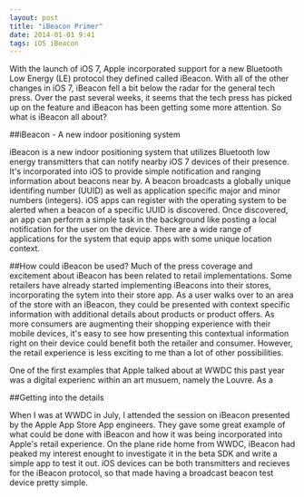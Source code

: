```yaml
---
layout: post
title: "iBeacon Primer"
date: 2014-01-01 9:41
tags: iOS iBeacon
---
```


With the launch of iOS 7, Apple incorporated support for a new Bluetooth Low Energy (LE) protocol they defined called iBeacon.  With all of the other changes in iOS 7, iBeacon fell a bit below the radar for the general tech press. Over the past several weeks, it seems that the tech press has picked up on the feature and iBeacon has been getting some more attention.  So what is iBeacon all about? 

##iBeacon - A new indoor positioning system

iBeacon is a new indoor positioning system that utilizes Bluetooth low energy transmitters that can notify nearby iOS 7 devices of their presence.  It's incorporated into iOS to provide simple notification and ranging information about beacons near by.  A beacon broadcasts a globally unique identifing number (UUID) as well as application specific major and minor numbers (integers).  iOS apps can register with the operating system to be alerted when a beacon of a specific UUID is discovered.  Once discovered, an app can perform a simple task in the background like posting a local notification for the user on the device.  There are a wide range of applications for the system that equip apps with some unique location context.

##How could iBeacon be used?
Much of the press coverage and excitement about iBeacon has been related to retail implementations.  Some retailers have already started implementing iBeacons into their stores, incorporating the sytem into their store app.  As a user walks over to an area of the store with an iBeacon, they could be presented with context specific information with additional details about products or product offers.  As more consumers are augmenting their shopping experience with their mobile devices, it's easy to see how presenting this contextual information right on their device could benefit both the retailer and consumer.  However, the retail experience is less exciting to me than a lot of other possibilities.  

One of the first examples that Apple talked about at WWDC this past year was a digital experienc within an art musuem, namely the Louvre.  As a  

##Getting into the details

When I was at WWDC in July, I attended the session on iBeacon presented by the Apple App Store App engineers.  They gave some great example of what could be done with iBeacon and how it was being incorporated into Apple's retail experience.  On the plane ride home from WWDC, iBeacon had peaked my interest enought to investigate it in the beta SDK and write a simple app to test it out.  iOS devices can be both transmitters and recieves for the iBeacon protocol, so that made having a broadcast beacon test device pretty simple.